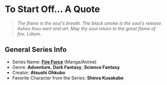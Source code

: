 # **To Start Off... A Quote**

> *The flame is the soul's breath. The black smoke is the soul's release. Ashes thou wert and art. May thy soul return to the great flame of fire. Látom.*

## General Series Info

- Series Name: [**Fire Force**](https://en.wikipedia.org/wiki/Fire_Force) (Manga/Anime)
- Genre: **Adventure**, **Dark Fantasy**, **Science Fantasy**
- Creator: **Atsushi Ohkubo**
- Favorite Character from the Series: **Shinra Kusakabe**
